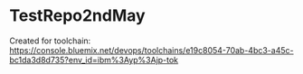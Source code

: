 # TestRepo2ndMay
Created for toolchain: https://console.bluemix.net/devops/toolchains/e19c8054-70ab-4bc3-a45c-bc1da3d8d735?env_id=ibm%3Ayp%3Ajp-tok
